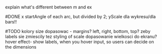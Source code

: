 
explain what's different between m and ex

#DONE
x startAngle of each arc, but divided by 2;
yScale dla wykresu/dla bars!! 

#TODO
kolory 
size dopasowac - margins? left, right, bottom, top? zeby labels sie zmiescily tez
styling of scale
dopasowanie wielkosci do ekranu?
hover effect- show labels, when you hover
input, so users can decide on the dimensions



